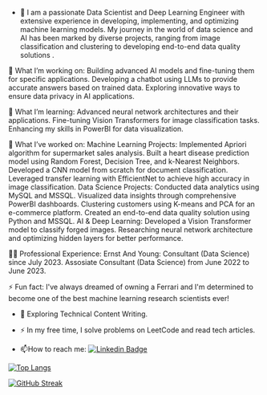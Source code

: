 
- :telescope: I am a passionate Data Scientist and Deep Learning Engineer with extensive experience in developing, implementing, and optimizing machine learning models.
  My journey in the world of data science and AI has been marked by diverse projects, ranging from image classification and clustering to developing end-to-end data quality solutions .

🔭 What I’m working on:
  Building advanced AI models and fine-tuning them for specific applications.
  Developing a chatbot using LLMs to provide accurate answers based on trained data.
  Exploring innovative ways to ensure data privacy in AI applications.
  
🌱 What I’m learning:
  Advanced neural network architectures and their applications.
  Fine-tuning Vision Transformers for image classification tasks.
  Enhancing my skills in PowerBI for data visualization.
  
👯 What I’ve worked on:
  Machine Learning Projects:
    Implemented Apriori algorithm for supermarket sales analysis.
    Built a heart disease prediction model using Random Forest, Decision Tree, and k-Nearest Neighbors.
    Developed a CNN model from scratch for document classification.
    Leveraged transfer learning with EfficientNet to achieve high accuracy in image classification.
  Data Science Projects:
    Conducted data analytics using MySQL and MSSQL.
    Visualized data insights through comprehensive PowerBI dashboards.
    Clustering customers using K-means and PCA for an e-commerce platform.
    Created an end-to-end data quality solution using Python and MSSQL.
  AI & Deep Learning:
    Developed a Vision Transformer model to classify forged images.
    Researching neural network architecture and optimizing hidden layers for better performance.
    
👨‍💻 Professional Experience:
  Ernst And Young:
    Consultant (Data Science) since July 2023.
    Assosiate Consultant (Data Science) from June 2022 to June 2023.
    
⚡ Fun fact:
  I've always dreamed of owning a Ferrari and I'm determined to become one of the best machine learning research scientists ever!


- :seedling: Exploring Technical Content Writing.

- :zap: In my free time, I solve problems on LeetCode and read tech articles.

- :mailbox:How to reach me: [![Linkedin Badge](https://img.shields.io/badge/-kakbar-blue?style=flat&logo=Linkedin&logoColor=white)](your-linkedin-url)

[![Top Langs](https://github-readme-stats.vercel.app/api/top-langs/?username=MuthuAjay&layout=compact&theme=vision-friendly-dark)](https://github.com/anuraghazra/github-readme-stats)

[![GitHub Streak](https://streak-stats.demolab.com/?user=MuthuAjay&theme=dark)](https://git.io/streak-stats)

